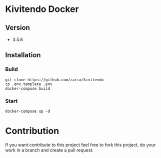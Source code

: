 # Kivitendo Docker

## Version

* 3.5.8

## Installation

### Build

```
git clone https://github.com/zarix/kivitendo
cp .env.template .env
docker-compose build
```

### Start
```
docker-compose up -d
```
# Contribution

If you want contribute to this project feel free to fork this project, do your work in a branch and create a pull request.
